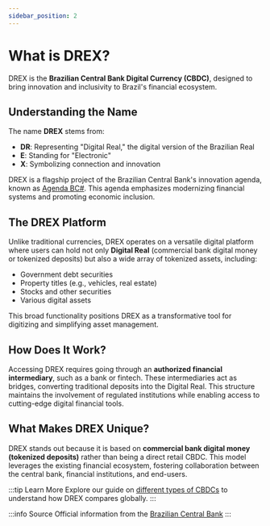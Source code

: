 ```yaml
---
sidebar_position: 2
---
```


# What is DREX?

DREX is the **Brazilian Central Bank Digital Currency (CBDC)**, designed to bring innovation and inclusivity to Brazil's financial ecosystem.

## Understanding the Name

The name **DREX** stems from:

- **DR**: Representing "Digital Real," the digital version of the Brazilian Real
- **E**: Standing for "Electronic"
- **X**: Symbolizing connection and innovation

DREX is a flagship project of the Brazilian Central Bank's innovation agenda, known as [Agenda BC#](/docs/category/agenda-bc). This agenda emphasizes modernizing financial systems and promoting economic inclusion.

## The DREX Platform

Unlike traditional currencies, DREX operates on a versatile digital platform where users can hold not only **Digital Real** (commercial bank digital money or tokenized deposits) but also a wide array of tokenized assets, including:

- Government debt securities
- Property titles (e.g., vehicles, real estate)
- Stocks and other securities
- Various digital assets

This broad functionality positions DREX as a transformative tool for digitizing and simplifying asset management.

## How Does It Work?

Accessing DREX requires going through an **authorized financial intermediary**, such as a bank or fintech. These intermediaries act as bridges, converting traditional deposits into the Digital Real. This structure maintains the involvement of regulated institutions while enabling access to cutting-edge digital financial tools.

## What Makes DREX Unique?

DREX stands out because it is based on **commercial bank digital money (tokenized deposits)** rather than being a direct retail CBDC. This model leverages the existing financial ecosystem, fostering collaboration between the central bank, financial institutions, and end-users.

:::tip Learn More
Explore our guide on [different types of CBDCs](/docs/category/cbdc-types) to understand how DREX compares globally.
:::

:::info Source
Official information from the [Brazilian Central Bank](https://www.bcb.gov.br/estabilidadefinanceira/drex)
::: 